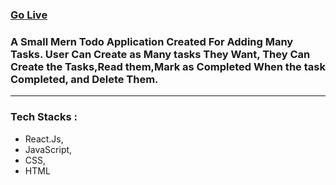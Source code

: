 <h3><a target="_blank" href="https://csb-0j183p.netlify.app/">Go Live</a></h3>
<h3>A Small Mern Todo Application Created For Adding Many Tasks. User Can Create as Many tasks They Want, They Can Create the Tasks,Read them,Mark as Completed When the task Completed, and Delete Them.</h3> <hr />

<h3>Tech Stacks : </h3>
<ul>
  <li>React.Js,</li>
  <li>JavaScript,</li>
  <li>CSS,</li>
  <li>HTML</li>
</ul>
